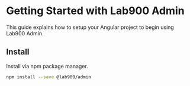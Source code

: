 # Getting Started with Lab900 Admin

This guide explains how to setup your Angular project to begin using Lab900 Admin.

## Install

Install via npm package manager.

```bash
npm install --save @lab900/admin
```
